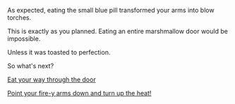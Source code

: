 As expected, eating the small blue pill transformed your arms into blow torches.

This is exactly as you planned.  Eating an entire marshmallow door would be impossible.

Unless it was toasted to perfection.

So what's next? 

[Eat your way through the door](eat-through/the-door.md)

[Point your fire-y arms down and turn up the heat!](jet-arms)
